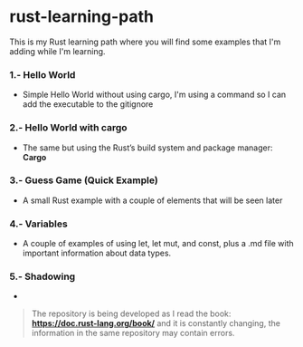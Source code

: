 # rust-learning-path
This is my Rust learning path where you will find some examples that I'm adding while I'm learning.



### 1.- Hello World
- Simple Hello World without using cargo, I'm using a command so I can add the executable to the gitignore
### 2.- Hello World with cargo
- The same but using the Rust’s build system and package manager: **Cargo**
### 3.- Guess Game (Quick Example)
- A small Rust example with a couple of elements that will be seen later
### 4.- Variables
- A couple of examples of using let, let mut, and const, plus a .md file with important information about data types.
### 5.- Shadowing
- 

> The repository is being developed as I read the book: **https://doc.rust-lang.org/book/** and it is constantly changing, the information in the same repository may contain errors.